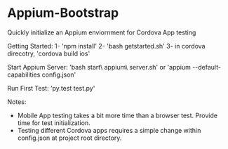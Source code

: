 # Appium-Bootstrap
Quickly initialize an Appium enviornment for Cordova App testing

Getting Started:
1- 'npm install'
2- 'bash getstarted.sh'
3- in cordova direcotry, 'cordova build ios'

Start Appium Server: 
'bash start\ appium\ server.sh' or
'appium --default-capabilities config.json'

Run First Test:
'py.test test.py'

Notes:
- Mobile App testing takes a bit more time than a browser test. Provide time for test initialization. 
- Testing different Cordova apps requires a simple change within config.json at project root directory.